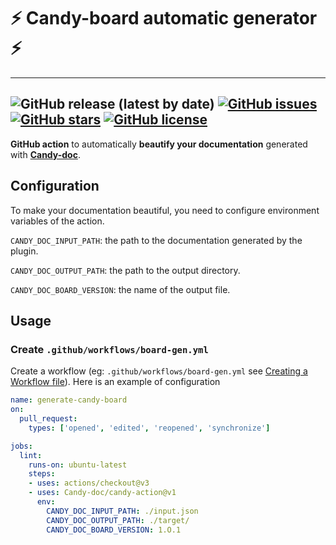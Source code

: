 # ⚡️ Candy-board automatic generator ⚡️
---
![GitHub release (latest by date)](https://img.shields.io/github/v/release/Candy-doc/candy-action?label=Latest%20release)
[![GitHub issues](https://img.shields.io/github/issues/Candy-Doc/candy-action?style=flat-square)](https://github.com/Candy-Doc/candy-action/issues)
[![GitHub stars](https://img.shields.io/github/stars/Candy-Doc/candy-action?style=flat-square)](https://github.com/Candy-Doc/candy-action/stargazers)
[![GitHub license](https://img.shields.io/github/license/Candy-Doc/candy-action?style=flat-square)](https://github.com/JulienKode/pull-request-name-linter-action/blob/master/LICENSE)
---

**GitHub action** to automatically **beautify your documentation**  generated with [**Candy-doc**](https://github.com/Candy-Doc/candy-doc-maven-plugin).

## Configuration

To make your documentation beautiful, you need to configure environment variables of the action.

`CANDY_DOC_INPUT_PATH`: the path to the documentation generated by the plugin.

`CANDY_DOC_OUTPUT_PATH`: the path to the output directory.

`CANDY_DOC_BOARD_VERSION`: the name of the output file.

## Usage

### Create `.github/workflows/board-gen.yml`

Create a workflow (eg: `.github/workflows/board-gen.yml` see [Creating a Workflow file](https://help.github.com/en/articles/configuring-a-workflow#creating-a-workflow-file)).
Here is an example of configuration

```yaml
name: generate-candy-board
on:
  pull_request:
    types: ['opened', 'edited', 'reopened', 'synchronize']

jobs:
  lint:
    runs-on: ubuntu-latest
    steps:
    - uses: actions/checkout@v3
    - uses: Candy-doc/candy-action@v1
      env:
        CANDY_DOC_INPUT_PATH: ./input.json
        CANDY_DOC_OUTPUT_PATH: ./target/
        CANDY_DOC_BOARD_VERSION: 1.O.1
```
